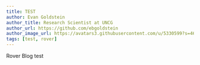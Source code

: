 ```yaml
---
title: TEST
author: Evan Goldstein
author_title: Research Scientist at UNCG
author_url: https://github.com/ebgoldstein
author_image_url: https://avatars3.githubusercontent.com/u/5330599?s=460&u=53cdb42ea74d7781c00feb1810496e02e781e247&v=4
tags: [test, rover]
---
```


Rover Blog test

<!--truncate-->